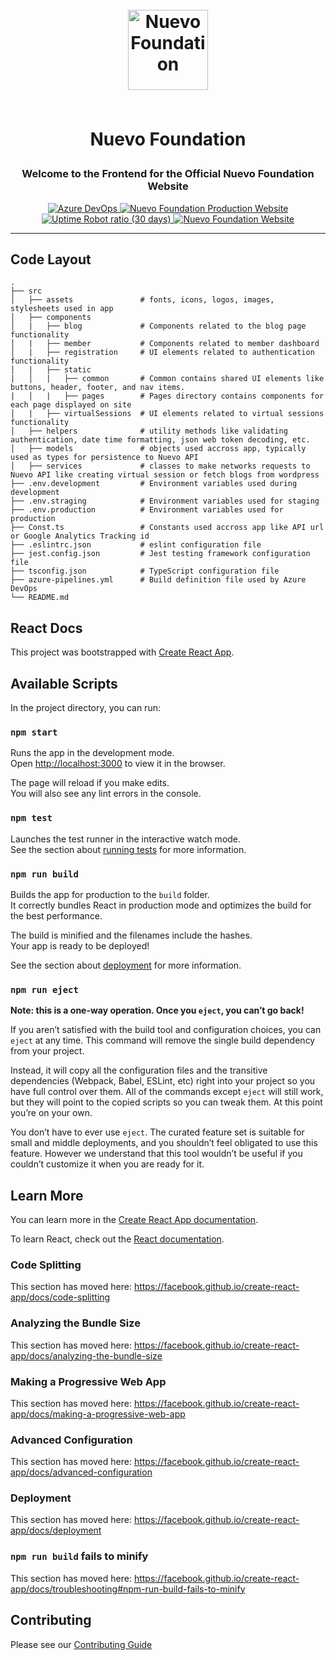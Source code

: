 <h1 align="center">

<br>

<img src="./public/favicons/apple-touch-icon-144x144.png" alt="Nuevo Foundation" width="128">

<br>
<br>

Nuevo Foundation

</h1>

<h3 align="center">Welcome to the Frontend for the Official Nuevo Foundation Website</h3>

<p align="center">
  <a href="https://dev.azure.com/project-unicorn/nuevo/_build/latest?definitionId=3&branchName=master">
    <img src="https://dev.azure.com/project-unicorn/nuevo/_apis/build/status/NuevoFoundation.nuevofoundation-web?branchName=master" alt="Azure DevOps">
  </a>

  <a href="https://uptimerobot.com/dashboard.php">
    <img src="https://img.shields.io/uptimerobot/status/m795338142-320d0e1e6e99445154a6ac55" alt="Nuevo Foundation Production Website">
  </a>

  <a href="https://uptimerobot.com/dashboard.php">
    <img alt="Uptime Robot ratio (30 days)" src="https://img.shields.io/uptimerobot/ratio/m795338142-320d0e1e6e99445154a6ac55">
  </a>

  <a href="https://www.nuevofoundation.org">
    <img src="https://img.shields.io/badge/website-https://www.nuevofoundation.org/-blue.svg" alt="Nuevo Foundation Website">
  </a>
</p>

<hr />

## Code Layout
    .
    ├── src     
    │   ├── assets               # fonts, icons, logos, images, stylesheets used in app
    │   ├── components          
    │   |   ├── blog             # Components related to the blog page functionality
    │   |   ├── member           # Components related to member dashboard
    │   |   ├── registration     # UI elements related to authentication functionality
    │   |   ├── static
    |   │   |   ├── common       # Common contains shared UI elements like buttons, header, footer, and nav items.
    |   │   |   ├── pages        # Pages directory contains components for each page displayed on site
    │   |   ├── virtualSessions  # UI elements related to virtual sessions functionality
    │   ├── helpers              # utility methods like validating authentication, date time formatting, json web token decoding, etc.
    │   ├── models               # objects used accross app, typically used as types for persistence to Nuevo API
    │   ├── services             # classes to make networks requests to Nuevo API like creating virtual session or fetch blogs from wordpress
    ├── .env.development         # Environment variables used during development
    ├── .env.straging            # Environment variables used for staging
    ├── .env.production          # Environment variables used for production
    ├── Const.ts                 # Constants used accross app like API url or Google Analytics Tracking id
    ├── .eslintrc.json           # eslint configuration file
    ├── jest.config.json         # Jest testing framework configuration file
    ├── tsconfig.json            # TypeScript configuration file
    ├── azure-pipelines.yml      # Build definition file used by Azure DevOps
    └── README.md

## React Docs
This project was bootstrapped with [Create React App](https://github.com/facebook/create-react-app).

## Available Scripts

In the project directory, you can run:

### `npm start`

Runs the app in the development mode.<br>
Open [http://localhost:3000](http://localhost:3000) to view it in the browser.

The page will reload if you make edits.<br>
You will also see any lint errors in the console.

### `npm test`

Launches the test runner in the interactive watch mode.<br>
See the section about [running tests](https://facebook.github.io/create-react-app/docs/running-tests) for more information.

### `npm run build`

Builds the app for production to the `build` folder.<br>
It correctly bundles React in production mode and optimizes the build for the best performance.

The build is minified and the filenames include the hashes.<br>
Your app is ready to be deployed!

See the section about [deployment](https://facebook.github.io/create-react-app/docs/deployment) for more information.

### `npm run eject`

**Note: this is a one-way operation. Once you `eject`, you can’t go back!**

If you aren’t satisfied with the build tool and configuration choices, you can `eject` at any time. This command will remove the single build dependency from your project.

Instead, it will copy all the configuration files and the transitive dependencies (Webpack, Babel, ESLint, etc) right into your project so you have full control over them. All of the commands except `eject` will still work, but they will point to the copied scripts so you can tweak them. At this point you’re on your own.

You don’t have to ever use `eject`. The curated feature set is suitable for small and middle deployments, and you shouldn’t feel obligated to use this feature. However we understand that this tool wouldn’t be useful if you couldn’t customize it when you are ready for it.

## Learn More

You can learn more in the [Create React App documentation](https://facebook.github.io/create-react-app/docs/getting-started).

To learn React, check out the [React documentation](https://reactjs.org/).

### Code Splitting

This section has moved here: https://facebook.github.io/create-react-app/docs/code-splitting

### Analyzing the Bundle Size

This section has moved here: https://facebook.github.io/create-react-app/docs/analyzing-the-bundle-size

### Making a Progressive Web App

This section has moved here: https://facebook.github.io/create-react-app/docs/making-a-progressive-web-app

### Advanced Configuration

This section has moved here: https://facebook.github.io/create-react-app/docs/advanced-configuration

### Deployment

This section has moved here: https://facebook.github.io/create-react-app/docs/deployment

### `npm run build` fails to minify

This section has moved here: https://facebook.github.io/create-react-app/docs/troubleshooting#npm-run-build-fails-to-minify

## Contributing

Please see our [Contributing Guide](/CONTRIBUTING.md)
